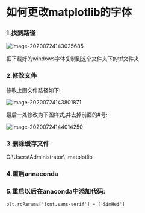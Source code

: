 # 如何更改matplotlib的字体


### 1.找到路径

![image-20200724143025685](https://img2.ibolee.com/git_blog/image-20200724143025685.png)

把下载好的windows字体复制到这个文件夹下的ttf文件夹

### 2.修改文件



修改上图文件路径如下:

![image-20200724143801871](https://img2.ibolee.com/git_blog/image-20200724143801871.png)

最后一处修改为下图样式,并去掉前面的#号:

![image-20200724144014250](https://img2.ibolee.com/git_blog/image-20200724144014250.png)



### 3.删除缓存文件

C:\Users\Administrator\ .matplotlib

  ### 4.重启annaconda

### 5.重启以后在anaconda中添加代码:

```
plt.rcParams['font.sans-serif'] = ['SimHei']
```


